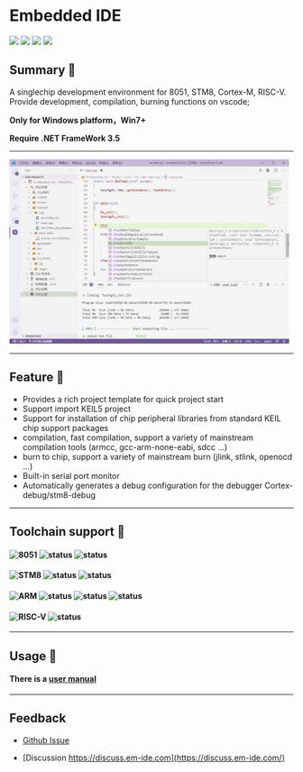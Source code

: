 # Embedded IDE

[![](https://vsmarketplacebadge.apphb.com/version/cl.eide.svg)](https://marketplace.visualstudio.com/items?itemName=CL.eide) [![](https://vsmarketplacebadge.apphb.com/installs/cl.eide.svg)](https://marketplace.visualstudio.com/items?itemName=CL.eide) [![](https://vsmarketplacebadge.apphb.com/downloads/cl.eide.svg)](https://marketplace.visualstudio.com/items?itemName=CL.eide) [![](https://vsmarketplacebadge.apphb.com/rating/cl.eide.svg)](https://marketplace.visualstudio.com/items?itemName=CL.eide)

## Summary 📑

A singlechip development environment for 8051, STM8, Cortex-M, RISC-V. Provide development, compilation, burning functions on vscode;

**Only for Windows platform，Win7+**

**Require .NET FrameWork 3.5**

***

![preview](./res/preview/show.png)

***

## Feature 🎉

* Provides a rich project template for quick project start
* Support import KEIL5 project
* Support for installation of chip peripheral libraries from standard KEIL chip support packages
* compilation, fast compilation, support a variety of mainstream compilation tools (armcc, gcc-arm-none-eabi, sdcc ...)
* burn to chip, support a variety of mainstream burn (jlink, stlink, openocd ...)
* Built-in serial port monitor
* Automatically generates a debug configuration for the debugger Cortex-debug/stm8-debug

***

## Toolchain support 🔨

#### ![8051](https://img.shields.io/badge/-8051_:-grey.svg) ![status](https://img.shields.io/badge/Keil_C51-done-brightgreen.svg) ![status](https://img.shields.io/badge/SDCC-done-brightgreen.svg)


#### ![STM8](https://img.shields.io/badge/-STM8_:-grey.svg) ![status](https://img.shields.io/badge/IAR_STM8-done-brightgreen.svg) ![status](https://img.shields.io/badge/SDCC-done-brightgreen.svg)

#### ![ARM](https://img.shields.io/badge/-ARM_:-grey.svg) ![status](https://img.shields.io/badge/ARMCC_V5-done-brightgreen.svg) ![status](https://img.shields.io/badge/ARMCC_V6-done-brightgreen.svg) ![status](https://img.shields.io/badge/ARM_GCC-done-brightgreen.svg)

#### ![RISC-V](https://img.shields.io/badge/-RISCV_:-grey.svg) ![status](https://img.shields.io/badge/RISCV_GCC-✔-brightgreen.svg)

***

## Usage 📖

#### There is a [user manual](https://docs.em-ide.com)

***

## Feedback

- [Github Issue](https://github.com/github0null/eide/issues)

- [Discussion https://discuss.em-ide.com](https://discuss.em-ide.com/)

